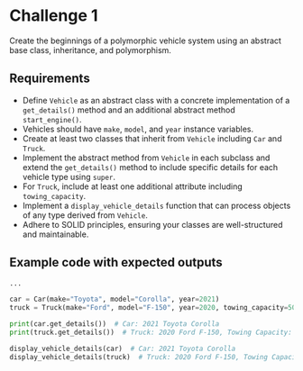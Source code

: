 # Challenge 1
Create the beginnings of a polymorphic vehicle system using an abstract base class, inheritance, and polymorphism.

## Requirements
- Define `Vehicle` as an abstract class with a concrete implementation of a `get_details()` method and an additional abstract method `start_engine()`.
- Vehicles should have `make`, `model`, and `year` instance variables.
- Create at least two classes that inherit from `Vehicle` including `Car` and `Truck`.
- Implement the abstract method from `Vehicle` in each subclass and extend the `get_details()` method to include specific details for each vehicle type using `super`.
- For `Truck`, include at least one additional attribute including `towing_capacity`.
- Implement a `display_vehicle_details` function that can process objects of any type derived from `Vehicle`.
- Adhere to SOLID principles, ensuring your classes are well-structured and maintainable.

## Example code with expected outputs
```python
...

car = Car(make="Toyota", model="Corolla", year=2021)
truck = Truck(make="Ford", model="F-150", year=2020, towing_capacity=5000)

print(car.get_details())  # Car: 2021 Toyota Corolla
print(truck.get_details())  # Truck: 2020 Ford F-150, Towing Capacity: 5000

display_vehicle_details(car)  # Car: 2021 Toyota Corolla
display_vehicle_details(truck)  # Truck: 2020 Ford F-150, Towing Capacity: 5000
```
